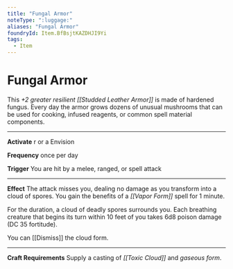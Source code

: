 ```yaml
---
title: "Fungal Armor"
noteType: ":luggage:"
aliases: "Fungal Armor"
foundryId: Item.BfBsjtKAZDHJI9Yi
tags:
  - Item
---
```


# Fungal Armor

This _+2 greater resilient [[Studded Leather Armor]]_ is made of hardened fungus. Every day the armor grows dozens of unusual mushrooms that can be used for cooking, infused reagents, or common spell material components.

* * *

**Activate** r or a Envision

**Frequency** once per day

**Trigger** You are hit by a melee, ranged, or spell attack

* * *

**Effect** The attack misses you, dealing no damage as you transform into a cloud of spores. You gain the benefits of a _[[Vapor Form]]_ spell for 1 minute.

For the duration, a cloud of deadly spores surrounds you. Each breathing creature that begins its turn within 10 feet of you takes 6d8 poison damage (DC 35 fortitude).

You can [[Dismiss]] the cloud form.

* * *

**Craft Requirements** Supply a casting of _[[Toxic Cloud]]_ and _gaseous form_.
